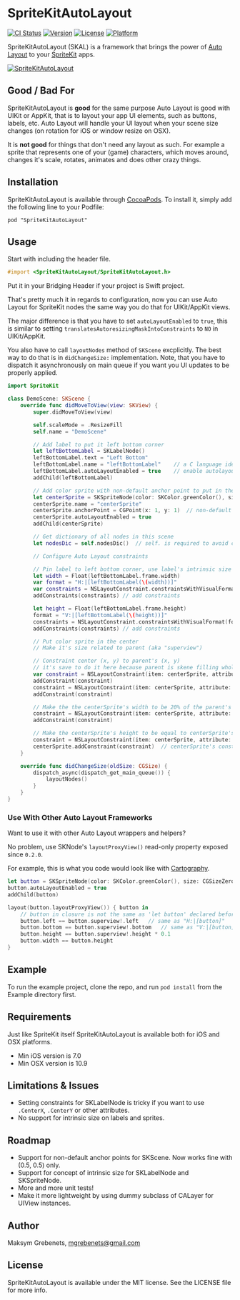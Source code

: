 # SpriteKitAutoLayout

[![CI Status](http://img.shields.io/travis/mgrebenets/SpriteKitAutoLayout.svg?style=flat)](https://travis-ci.org/mgrebenets/SpriteKitAutoLayout)
[![Version](https://img.shields.io/cocoapods/v/SpriteKitAutoLayout.svg?style=flat)](http://cocoadocs.org/docsets/SpriteKitAutoLayout)
[![License](https://img.shields.io/cocoapods/l/SpriteKitAutoLayout.svg?style=flat)](http://cocoadocs.org/docsets/SpriteKitAutoLayout)
[![Platform](https://img.shields.io/cocoapods/p/SpriteKitAutoLayout.svg?style=flat)](http://cocoadocs.org/docsets/SpriteKitAutoLayout)

SpriteKitAutoLayout (SKAL) is a framework that brings the power of [Auto Layout](https://developer.apple.com/library/ios/documentation/UserExperience/Conceptual/AutolayoutPG/Introduction/Introduction.html) to your [SpriteKit](https://developer.apple.com/library/ios/documentation/GraphicsAnimation/Conceptual/SpriteKit_PG/Introduction/Introduction.html) apps.

[![SpriteKitAutoLayout](http://img.youtube.com/vi/5BaXF5eCJp4/0.jpg)](http://www.youtube.com/watch?v=5BaXF5eCJp4)

## Good / Bad For
SpriteKitAutoLayout is **good** for the same purpose Auto Layout is good with UIKit or AppKit, that is to layout your app UI elements, such as buttons, labels, etc. Auto Layout will handle your UI layout when your scene size changes (on rotation for iOS or window resize on OSX).

It is **not good** for things that don't need any layout as such. For example a sprite that represents one of your (game) characters, which moves around, changes it's scale, rotates, animates and does other crazy things.

## Installation

SpriteKitAutoLayout is available through [CocoaPods](http://cocoapods.org). To install it, simply add the following line to your Podfile:

    pod "SpriteKitAutoLayout"

## Usage

Start with including the header file.

```objective-c
#import <SpriteKitAutoLayout/SpriteKitAutoLayout.h>
```

Put it in your Bridging Header if your project is Swift project.

That's pretty much it in regards to configuration, now you can use Auto Layout for SpriteKit nodes the same way you do that for UIKit/AppKit views.

The major difference is that you have to set `autoLayoutEnabled` to `true`, this is similar to setting `translatesAutoresizingMaskIntoConstraints` to `NO` in UIKit/AppKit.

You also have to call `layoutNodes` method of `SKScene` excplicitly. The best way to do that is in `didChangeSize:` implementation. Note, that you have to dispatch it asynchronously on main queue if you want you UI updates to be properly applied.

```swift
import SpriteKit

class DemoScene: SKScene {
    override func didMoveToView(view: SKView) {
        super.didMoveToView(view)

        self.scaleMode = .ResizeFill
        self.name = "DemoScene"

        // Add label to put it left bottom corner
        let leftBottomLabel = SKLabelNode()
        leftBottomLabel.text = "Left Bottom"
        leftBottomLabel.name = "leftBottomLabel"    // a C language identifier
        leftBottomLabel.autoLayoutEnabled = true    // enable autolayout for this node
        addChild(leftBottomLabel)

        // Add color sprite with non-default anchor point to put in the center
        let centerSprite = SKSpriteNode(color: SKColor.greenColor(), size: CGSizeZero)
        centerSprite.name = "centerSprite"
        centerSprite.anchorPoint = CGPoint(x: 1, y: 1)  // non-default anchor point
        centerSprite.autoLayoutEnabled = true
        addChild(centerSprite)

        // Get dictionary of all nodes in this scene
        let nodesDic = self.nodesDic()  // self. is required to avoid compile error

        // Configure Auto Layout constraints

        // Pin label to left bottom corner, use label's intrinsic size
        let width = Float(leftBottomLabel.frame.width)
        var format = "H:|[leftBottomLabel(\(width))]"
        var constraints = NSLayoutConstraint.constraintsWithVisualFormat(format, options: .DirectionLeadingToTrailing, metrics: nil, views: nodesDic)
        addConstraints(constraints) // add constraints

        let height = Float(leftBottomLabel.frame.height)
        format = "V:|[leftBottomLabel(\(height))]"
        constraints = NSLayoutConstraint.constraintsWithVisualFormat(format, options: .DirectionLeadingToTrailing, metrics: nil, views: nodesDic)
        addConstraints(constraints) // add constraints

        // Put color sprite in the center
        // Make it's size related to parent (aka "superview")

        // Constraint center (x, y) to parent's (x, y)
        // it's save to do it here because parent is skene filling whole SKView
        var constraint = NSLayoutConstraint(item: centerSprite, attribute: .CenterX, relatedBy: .Equal, toItem: self, attribute: .CenterX, multiplier: 1, constant: 0)
        addConstraint(constraint)
        constraint = NSLayoutConstraint(item: centerSprite, attribute: .CenterY, relatedBy: .Equal, toItem: self, attribute: .CenterY, multiplier: 1, constant: 0)
        addConstraint(constraint)

        // Make the the centerSprite's width to be 20% of the parent's width
        constraint = NSLayoutConstraint(item: centerSprite, attribute: .Width, relatedBy: .Equal, toItem: self, attribute: .Width, multiplier: 0.2, constant: 0)
        addConstraint(constraint)

        // Make the centerSprite's height to be equal to centerSprite's width
        constraint = NSLayoutConstraint(item: centerSprite, attribute: .Height, relatedBy: .Equal, toItem: centerSprite, attribute: .Height, multiplier: 1, constant: 0)
        centerSprite.addConstraint(constraint)  // centerSprite's constraint on itself
    }

    override func didChangeSize(oldSize: CGSize) {
        dispatch_async(dispatch_get_main_queue()) {
            layoutNodes()
        }
    }
}
```

### Use With Other Auto Layout Frameworks

Want to use it with other Auto Layout wrappers and helpers?

No problem, use SKNode's `layoutProxyView()` read-only property exposed since `0.2.0`.

For example, this is what you code would look like with [Cartography](https://github.com/robb/Cartography).

```swift
let button = SKSpriteNode(color: SKColor.greenColor(), size: CGSizeZero)
button.autoLayoutEnabled = true
addChild(button)

layout(button.layoutProxyView()) { button in
    // button in closure is not the same as 'let button' declared before
    button.left == button.superview!.left   // same as "H:|[button]"
    button.bottom == button.superview!.bottom   // same as "V:|[button]"
    button.height == button.superview!.height * 0.1
    button.width == button.height
}
```

## Example

To run the example project, clone the repo, and run `pod install` from the Example directory first.

## Requirements

Just like SpriteKit itself SpriteKitAutoLayout is available both for iOS and OSX platforms.

- Min iOS version is 7.0
- Min OSX version is 10.9

## Limitations & Issues

- Setting constraints for SKLabelNode is tricky if you want to use `.CenterX`, `.CenterY` or other attributes.
- No support for intrinsic size on labels and sprites.

## Roadmap

- Support for non-default anchor points for SKScene. Now works fine with (0.5, 0.5) only.
- Support for concept of intrinsic size for SKLabelNode and SKSpriteNode.
- More and more unit tests!
- Make it more lightweight by using dummy subclass of CALayer for UIView instances.

## Author

Maksym Grebenets, mgrebenets@gmail.com

## License

SpriteKitAutoLayout is available under the MIT license. See the LICENSE file for more info.

